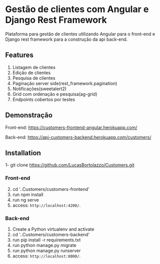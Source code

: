 # Gestão de clientes com Angular e Django Rest Framework

Plataforma para gestão de clientes utilizando Angular para o front-end e Django rest framework para a construção da api back-end.

## Features

1. Listagem de clientes
2. Edição de clientes
3. Pesquisa de clientes
4. Paginação server side(rest_framework.pagination)
5. Notificações(sweetalert2)
6. Grid com ordenação e pesquisa(ag-grid) 
7. Endpoints cobertos por testes

## Demonstração

Front-end: https://customers-frontend-angular.herokuapp.com/

Back-end: https://api-customers-backend.herokuapp.com/customers/

## Installation

1- git clone https://github.com/LucasBortolazzo/Customers.git

### Front-end

2. cd '..Customers/customers-frontend'
3. run npm install
4. run ng serve
5. access: `http://localhost:4200/`.

### Back-end

1. Create a Python virtualenv and activate
2. cd '..Customers/customers-backend'
3. run pip install -r requirements.txt
4. run python manage.py migrate
5. run python manage.py runserver
5. access: `http://localhost:8000/`.